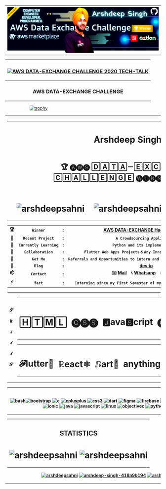 <table>
  <tr><th><img src="https://github.com/ArshdeepSahni/ArshdeepSahni/blob/master/gitbanner.png"></th></tr>
</table>

|<h3 align="center">[![AWS DATA-EXCHANGE CHALLENGE 2020 TECH-TALK](https://j.gifs.com/yoL8ZP.gif)](https://youtu.be/6QI5b88ERts?t=2206 "AWS DATA-EXCHANGE CHALLENGE 2020 TECH-TALK")</h3>|
|---|
|<h3 align="center">AWS DATA-EXCHANGE CHALLENGE</h3>|

<span  align="center">&nbsp;&nbsp;&nbsp;&nbsp;&nbsp;&nbsp;&nbsp;&nbsp;&nbsp;&nbsp;&nbsp;&nbsp;&nbsp;&nbsp;&nbsp;&nbsp;&nbsp;&nbsp;&nbsp;&nbsp;[![trophy](https://github-profile-trophy.vercel.app/?username=arshdeepsahni&margin-w=15&column=6&row=3)]()</span>

<table><tr><th>
<table><tr><th><h1 align="center">Arshdeep Singh</h1></th></tr>
<tr><td><h2 align="center">&nbsp;&nbsp;&nbsp;&nbsp;&nbsp;&nbsp;&nbsp;&nbsp;&nbsp;&nbsp;🏆 🅐🅦🅢 🄳🄰🅃🄰－🄴🅇🄲🄷🄰🄽🄶🄴－🄲🄷🄰🄻🄻🄴🄽🄶🄴 🅦🅘🅝🅝🅔🅡 🏆&nbsp;&nbsp;&nbsp;&nbsp;&nbsp;&nbsp;&nbsp;&nbsp;&nbsp;&nbsp;</h2></td></tr>
<tr><td><h1 align="center"><img src="https://komarev.com/ghpvc/?username=arshdeepsahni" alt="arshdeepsahni"/>&nbsp;&nbsp;&nbsp;&nbsp;<img src="https://img.shields.io/github/followers/ArshdeepSahni?style=flat-square" alt="arshdeepsahni"/>&nbsp;&nbsp;&nbsp;&nbsp;<img src="https://img.shields.io/github/stars/ArshdeepSahni?style=flat-square" alt="arshdeepsahni"/></h1></td></tr></tr></table>
  
  
  
|||||
|---|---|---|---|
|🏆|**`Winner`**| : |**[AWS DATA-EXCHANGE Hackathon, USA](https://devpost.com/software/qwe-8a2wtn)**|
|🔭|**`Recent Project`**| : |**`A Crowdsourcing Application`.**|
|🌱|**`Currently Learning`**| : |**`Python and its implementations`.**|
|👯|**`Collaboration`**| : |**`Flutter Web Apps Projects` _`&`_ `Any Innovative Startup Ideas!`**|
|🤝|**`Get Me`**| : | **`Referrals and Opportunities to intern and work with Product Based MNCs`.**|
|📝|**`Blog`**| : |**[dev.to](https://dev.to/arshdeepsahni)**|
|📫|**`Contact`**| : |✉️ [Mail](arsh22sahni@gmail.com) &nbsp;&nbsp;  📞 [Whatsapp](https://wa.me/9872453423) &nbsp;&nbsp;  ℹ️ [LinkedIn](https://www.linkedin.com/in/arshdeep-singh-418a9b194/)|
|⚡|**`fact`**| : |**`Interning since my First Semester of my B.E.( batch: 2019-2023 )`.**|

<table>
  <tr>
    <th><br>𝓢<br><br>𝒌<br><br>𝓲<br><br>𝓵<br><br>𝓵<br><br>𝓢<br><br></th>
    <th><table><th><h1>🄷🅃🄼🄻</h1></th><th><h1>🅒🅢🅢</h1></th><th><h1>🅹ava🆂cript</h1></th><th><h1>🅒✚✚</h1></th><th><h1>𝒫ython🐍</h1></th><th><h1>🅹🆂🅧</h1></th></table><table><th><h1>𝓕lutter📱</h1></th><th><h1>ℝeact⚛︎</h1></th><th><h1>ⅅart🧿</h1></th><th><h1>anything related to Tech...</h1></th></table></h1></th>
  </tr>
</table>

<table><tr><th><br><p align="center"><img src="https://www.vectorlogo.zone/logos/gnu_bash/gnu_bash-icon.svg" alt="bash" width="40" height="40"/><img src="https://devicons.github.io/devicon/devicon.git/icons/bootstrap/bootstrap-plain.svg" alt="bootstrap" width="40" height="40"/> <img src="https://devicons.github.io/devicon/devicon.git/icons/c/c-original.svg" alt="c" width="40" height="40"/> <img src="https://devicons.github.io/devicon/devicon.git/icons/cplusplus/cplusplus-original.svg" alt="cplusplus" width="40" height="40"/> <img src="https://devicons.github.io/devicon/devicon.git/icons/css3/css3-original-wordmark.svg" alt="css3" width="40" height="40"/> <img src="https://www.vectorlogo.zone/logos/dartlang/dartlang-icon.svg" alt="dart" width="40" height="40"/> <img src="https://www.vectorlogo.zone/logos/figma/figma-icon.svg" alt="figma" width="40" height="40"/> <img src="https://www.vectorlogo.zone/logos/firebase/firebase-icon.svg" alt="firebase" width="40" height="40"/> <img src="https://www.vectorlogo.zone/logos/flutterio/flutterio-icon.svg" alt="flutter" width="40" height="40"/> <img src="https://www.vectorlogo.zone/logos/framer/framer-icon.svg" alt="framer" width="40" height="40"/> <img src="https://www.vectorlogo.zone/logos/git-scm/git-scm-icon.svg" alt="git" width="40" height="40"/> <img src="https://devicons.github.io/devicon/devicon.git/icons/html5/html5-original-wordmark.svg" alt="html5" width="40" height="40"/> <img src="https://api.iconify.design/logos-hugo.svg" alt="hugo" width="40" height="40"/> <img src="https://upload.wikimedia.org/wikipedia/commons/d/d1/Ionic_Logo.svg" alt="ionic" width="40" height="40"/> <img src="https://devicons.github.io/devicon/devicon.git/icons/java/java-original-wordmark.svg" alt="java" width="40" height="40"/> <img src="https://devicons.github.io/devicon/devicon.git/icons/javascript/javascript-original.svg" alt="javascript" width="40" height="40"/> <img src="https://devicons.github.io/devicon/devicon.git/icons/linux/linux-original.svg" alt="linux" width="40" height="40"/> <img src="https://www.vectorlogo.zone/logos/apple_objectivec/apple_objectivec-icon.svg" alt="objectivec" width="40" height="40"/> <img src="https://devicons.github.io/devicon/devicon.git/icons/python/python-original.svg" alt="python" width="40" height="40"/> <img src="https://devicons.github.io/devicon/devicon.git/icons/react/react-original-wordmark.svg" alt="react" width="40" height="40"/> <img src="https://reactnative.dev/img/header_logo.svg" alt="reactnative" width="40" height="40"/></p></th></tr></table>

<table><tr><th><h2 align="center">STATISTICS
<h1 align="center"><img align="center" src="https://github-readme-stats.vercel.app/api/top-langs/?username=arshdeepsahni&layout=compact&hide=html" alt="arshdeepsahni" />&nbsp;<img align="center" src="https://github-readme-stats.vercel.app/api?username=arshdeepsahni&show_icons=true" alt="arshdeepsahni" /></h1></th></tr></table>

<p align="center">
<a href="https://dev.to/arshdeepsahni" target="blank"><img align="center" src="https://cdn.jsdelivr.net/npm/simple-icons@3.0.1/icons/dev-dot-to.svg" alt="arshdeepsahni" height="30" width="30" /></a>
<a href="https://linkedin.com/in/arshdeep-singh-418a9b194" target="blank"><img align="center" src="https://cdn.jsdelivr.net/npm/simple-icons@3.0.1/icons/linkedin.svg" alt="arshdeep-singh-418a9b194" height="30" width="30" /></a>
<a href="https://twitter.com/Arshdeep__2001" target="blank"><img align="center" src="https://cdn.jsdelivr.net/npm/simple-icons@3.0.1/icons/twitter.svg" alt="arshdeep-singh-418a9b194" height="30" width="30" /></a>
</p>
</th></tr></table>
